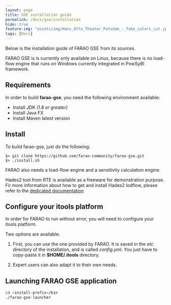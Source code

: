 ```yaml
---
layout: page
title: GSE installation guide
permalink: /docs/gse/installation
hide: true
feature-img: "assets/img/Hans_Otto_Theater_Potsdam_-_fake_colors_cut.jpg"
tags: [Docs]
---
```


Below is the installation guide of FARAO GSE from its sources.

FARAO GSE is is currently only available on Linux, because there is no load-flow engine that runs on Windows
currently integrated in PowSyBl framework.

## Requirements
In order to build **farao-gse**, you need the following environment available:
  - Install JDK *(1.8 or greater)*
  - Install Java FX
  - Install Maven latest version

## Install
To build farao-gse, just do the following:

```
$> git clone https://github.com/farao-community/farao-gse.git
$> ./install.sh
```

FARAO also needs a load-flow engine and a sensitivity calculation engine.

Hades2 tool from RTE is available as a freeware for demonstration purpose.
Fir more information about how to get and install Hades2 lodflow, please refer to the
[dedicated documentation](https://rte-france.github.io/hades2/index.html)

## Configure your itools platform
In order for FARAO to run without error, you will need to configure your itools platform.

Two options are available:
1.  First, you can use the one provided by FARAO. It is saved in the *etc* directory of the installation, and is called *config.yml*.
You just have to copy-paste it in **$HOME/.itools** directory. 

2.  Expert users can also adapt it to their own needs.

## Launching FARAO GSE application
```bash
cd <install-prefix>/bin
./farao-gse-launcher
```
